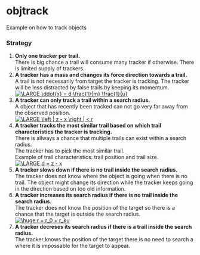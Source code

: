 # objtrack
Example on how to track objects

### Strategy
1. **Only one tracker per trail.**<br>
There is big chance a trail will consume many tracker if otherwise. There is limited supply of trackers. 
2. **A tracker has a mass and changes its force direction towards a trail.**<br>
A trail is not necessarily from target the tracker is tracking. The tracker will be less distracted by false trails by keeping its momentum.<br>
<a href="https://www.codecogs.com/eqnedit.php?latex=\LARGE&space;\ddot{x}&space;=&space;d&space;\frac{1}{m}&space;\frac{1}{u}" target="_blank"><img src="https://latex.codecogs.com/gif.latex?\LARGE&space;\ddot{x}&space;=&space;d&space;\frac{1}{m}&space;\frac{1}{u}" title="\LARGE \ddot{x} = d \frac{1}{m} \frac{1}{u}" /></a>
3. **A tracker can only track a trail within a search radius.**<br>
A object that has recently been tracked can not go very far away from the observed position.<br>
<a href="https://www.codecogs.com/eqnedit.php?latex=\LARGE&space;\left&space;|&space;z&space;-&space;x&space;\right&space;|&space;<&space;r" target="_blank"><img src="https://latex.codecogs.com/gif.latex?\LARGE&space;\left&space;|&space;z&space;-&space;x&space;\right&space;|&space;<&space;r" title="\LARGE \left | z - x \right | < r" /></a>
4. **A tracker tracks the most similar trail based on which trail characteristics the tracker is tracking.**<br>
There is allways a chance that multiple trails can exist within a search radius.<br>
The tracker has to pick the most similar trail.<br>
Example of trail characteristics: trail position and trail size.<br>
<a href="https://www.codecogs.com/eqnedit.php?latex=\LARGE&space;d&space;=&space;z&space;-&space;x" target="_blank"><img src="https://latex.codecogs.com/gif.latex?\LARGE&space;d&space;=&space;z&space;-&space;x" title="\LARGE d = z - x" /></a>
5. **A tracker slows down if there is no trail inside the search radius.**<br>
The tracker does not know where the object is going when there is no trail.
The object might change its direction while the tracker keeps going in the direction based on too old information.
6. **A tracker increases its search radius if there is no trail inside the search radius.**<br>
The tracker does not know the position of the target so there is a chance that the target is outside the search radius.<br>
<a href="https://www.codecogs.com/eqnedit.php?latex=\huge&space;r&space;=&space;r_0&space;&plus;&space;r_ku" target="_blank"><img src="https://latex.codecogs.com/gif.latex?\huge&space;r&space;=&space;r_0&space;&plus;&space;r_ku" title="\huge r = r_0 + r_ku" /></a>
7. **A tracker decreses its search radius if there is a trail inside the search radius.**<br>
The tracker knows the position of the target there is no need to search a where it is impossable for the target to appear.


